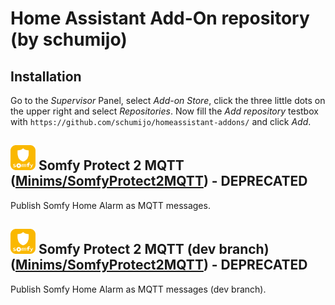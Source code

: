 # Home Assistant Add-On repository (by schumijo)

## Installation
Go to the *Supervisor* Panel, select *Add-on Store*, click the three little dots on the upper right and select *Repositories*. Now fill the *Add repository* testbox with `https://github.com/schumijo/homeassistant-addons/` and click *Add*.

## <img src="SomfyProtect2MQTT/icon.png" width="40px"> Somfy Protect 2 MQTT ([Minims/SomfyProtect2MQTT](https://github.com/Minims/SomfyProtect2MQTT)) - DEPRECATED
Publish Somfy Home Alarm as MQTT messages.

## <img src="SomfyProtect2MQTT-dev/icon.png" width="40px"> Somfy Protect 2 MQTT (dev branch) ([Minims/SomfyProtect2MQTT](https://github.com/Minims/SomfyProtect2MQTT)) - DEPRECATED
Publish Somfy Home Alarm as MQTT messages (dev branch).